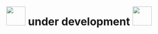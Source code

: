 <div align="center"><h1><img height="50em" src="https://cdn-icons-png.flaticon.com/512/1768/1768400.png"> under development <img height="50em" src="https://cdn-icons-png.flaticon.com/512/1768/1768400.png"></h1></div> 
